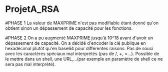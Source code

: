 # ProjetA_RSA

#PHASE 1
La valeur de MAXPRIME n'est pas modifiable étant donné qu'on obtient sinon un dépassement de capacité pour les fonctions.

#PHASE 2
On a pu augmenté MAXPRIME jusqu'à 10^18 avant d'avoir un dépassement de capacité.
On a décidé d'encoder la clé publique en hexadécimal plutôt qu'en base64 pour différentes raisons:
Pas de souci avec les caractères spéciaux mal interprétés (pas de /, +, =…).
Possible de le mettre dans un shell, une URL,...(par exemple en paramètre de shell ce ne sera pas mal interprété).
